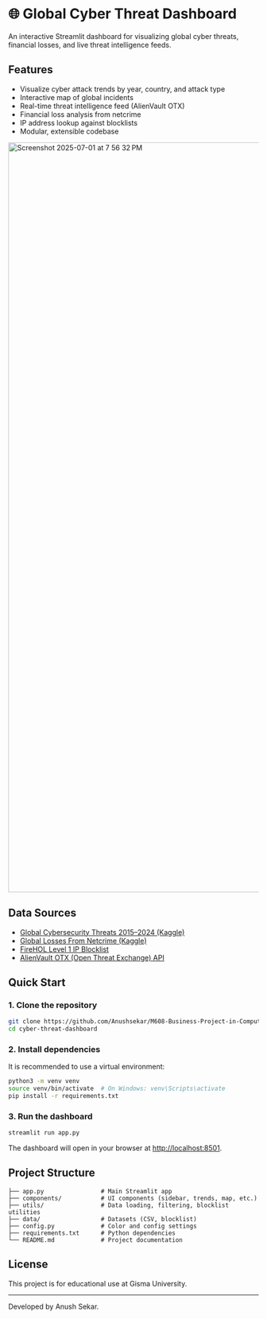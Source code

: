 # 🌐 Global Cyber Threat Dashboard

An interactive Streamlit dashboard for visualizing global cyber threats, financial losses, and live threat intelligence feeds.

## Features
- Visualize cyber attack trends by year, country, and attack type
- Interactive map of global incidents
- Real-time threat intelligence feed (AlienVault OTX)
- Financial loss analysis from netcrime
- IP address lookup against blocklists
- Modular, extensible codebase

<img width="1509" alt="Screenshot 2025-07-01 at 7 56 32 PM" src="https://github.com/user-attachments/assets/8301e58f-c7c5-4010-a16d-6f291a9315b1" />


## Data Sources
- [Global Cybersecurity Threats 2015–2024 (Kaggle)](https://www.kaggle.com/datasets/atharvasoundankar/global-cybersecurity-threats-2015-2024)
- [Global Losses From Netcrime (Kaggle)](https://www.kaggle.com/datasets/huzpsb/cybersecurity-incidents-dataset)
- [FireHOL Level 1 IP Blocklist](https://iplists.firehol.org/)
- [AlienVault OTX (Open Threat Exchange) API](https://otx.alienvault.com/)

## Quick Start

### 1. Clone the repository
```bash
git clone https://github.com/Anushsekar/M608-Business-Project-in-Computer-Science.git
cd cyber-threat-dashboard
```

### 2. Install dependencies
It is recommended to use a virtual environment:
```bash
python3 -m venv venv
source venv/bin/activate  # On Windows: venv\Scripts\activate
pip install -r requirements.txt
```

### 3. Run the dashboard
```bash
streamlit run app.py
```

The dashboard will open in your browser at [http://localhost:8501](http://localhost:8501).

## Project Structure
```
├── app.py                # Main Streamlit app
├── components/           # UI components (sidebar, trends, map, etc.)
├── utils/                # Data loading, filtering, blocklist utilities
├── data/                 # Datasets (CSV, blocklist)
├── config.py             # Color and config settings
├── requirements.txt      # Python dependencies
└── README.md             # Project documentation
```

## License
This project is for educational use at Gisma University.

---
Developed by Anush Sekar.

